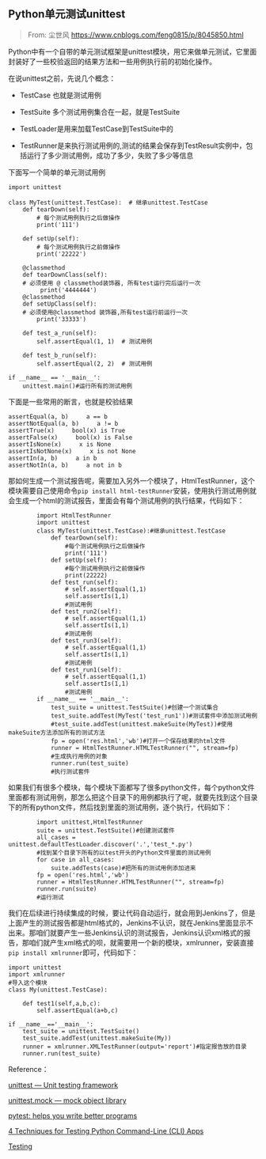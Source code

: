 ## Python单元测试unittest

> From: 尘世风 https://www.cnblogs.com/feng0815/p/8045850.html

Python中有一个自带的单元测试框架是unittest模块，用它来做单元测试，它里面封装好了一些校验返回的结果方法和一些用例执行前的初始化操作。

在说unittest之前，先说几个概念：

- TestCase 也就是测试用例

- TestSuite 多个测试用例集合在一起，就是TestSuite

- TestLoader是用来加载TestCase到TestSuite中的

- TestRunner是来执行测试用例的,测试的结果会保存到TestResult实例中，包括运行了多少测试用例，成功了多少，失败了多少等信息

下面写一个简单的单元测试用例

```
import unittest

class MyTest(unittest.TestCase):  # 继承unittest.TestCase
    def tearDown(self):
        # 每个测试用例执行之后做操作
        print('111')

    def setUp(self):
        # 每个测试用例执行之前做操作
        print('22222')

    @classmethod
    def tearDownClass(self):
    # 必须使用 @ classmethod装饰器, 所有test运行完后运行一次
         print('4444444')
    @classmethod
    def setUpClass(self):
    # 必须使用@classmethod 装饰器,所有test运行前运行一次
        print('33333')

    def test_a_run(self):
        self.assertEqual(1, 1)  # 测试用例
        
    def test_b_run(self):
        self.assertEqual(2, 2)  # 测试用例
        
if __name__ == '__main__':
    unittest.main()#运行所有的测试用例
```

下面是一些常用的断言，也就是校验结果

```
assertEqual(a, b)     a == b      
assertNotEqual(a, b)     a != b      
assertTrue(x)     bool(x) is True      
assertFalse(x)     bool(x) is False      
assertIsNone(x)     x is None     
assertIsNotNone(x)     x is not None   
assertIn(a, b)     a in b    
assertNotIn(a, b)     a not in b
```

那如何生成一个测试报告呢，需要加入另外一个模块了，HtmlTestRunner，这个模块需要自己使用命令`pip install html-testRunner`安装，使用执行测试用例就会生成一个html的测试报告，里面会有每个测试用例的执行结果，代码如下：

```
        import HtmlTestRunner        
        import unittest
        class MyTest(unittest.TestCase):#继承unittest.TestCase
            def tearDown(self):
                #每个测试用例执行之后做操作
                print('111')
            def setUp(self):
                #每个测试用例执行之前做操作
                print(22222)
            def test_run(self):
                # self.assertEqual(1,1)
                self.assertIs(1,1)
                #测试用例
            def test_run2(self):
                # self.assertEqual(1,1)
                self.assertIs(1,1)
                #测试用例
            def test_run3(self):
                # self.assertEqual(1,1)
                self.assertIs(1,1)
                #测试用例
            def test_run1(self):
                # self.assertEqual(1,1)
                self.assertIs(1,1)
                #测试用例
        if __name__ == '__main__':
            test_suite = unittest.TestSuite()#创建一个测试集合
            test_suite.addTest(MyTest('test_run1'))#测试套件中添加测试用例
            #test_suite.addTest(unittest.makeSuite(MyTest))#使用makeSuite方法添加所有的测试方法
            fp = open('res.html','wb')#打开一个保存结果的html文件
            runner = HtmlTestRunner.HTMLTestRunner("", stream=fp)
            #生成执行用例的对象
            runner.run(test_suite)
            #执行测试套件
```

如果我们有很多个模块，每个模块下面都写了很多python文件，每个python文件里面都有测试用例，那怎么把这个目录下的用例都执行了呢，就要先找到这个目录下的所有python文件，然后找到里面的测试用例，逐个执行，代码如下：

```
        import unittest,HtmlTestRunner
        suite = unittest.TestSuite()#创建测试套件
        all_cases = unittest.defaultTestLoader.discover('.','test_*.py')
        #找到某个目录下所有的以test开头的Python文件里面的测试用例
        for case in all_cases:
            suite.addTests(case)#把所有的测试用例添加进来
        fp = open('res.html','wb')
        runner = HtmlTestRunner.HTMLTestRunner("", stream=fp)
        runner.run(suite)
        #运行测试
```

我们在后续进行持续集成的时候，要让代码自动运行，就会用到Jenkins了，但是上面产生的测试报告都是html格式的，Jenkins不认识，就在Jenkins里面显示不出来。那咱们就要产生一些Jenkins认识的测试报告，Jenkins认识xml格式的报告，那咱们就产生xml格式的呗，就需要用一个新的模块，xmlrunner，安装直接`pip install xmlrunner`即可，代码如下：

```
import unittest
import xmlrunner
#导入这个模块
class My(unittest.TestCase):
 
    def test1(self,a,b,c):
        self.assertEqual(a+b,c)
 
if __name__=='__main__':
    test_suite = unittest.TestSuite()
    test_suite.addTest(unittest.makeSuite(My))
    runner = xmlrunner.XMLTestRunner(output='report')#指定报告放的目录
    runner.run(test_suite)
```

Reference：

[unittest — Unit testing framework](https://docs.python.org/3/library/unittest.html)

[unittest.mock — mock object library](https://docs.python.org/3/library/unittest.mock.html)

[pytest: helps you write better programs](https://github.com/pytest-dev/pytest/)

[4 Techniques for Testing Python Command-Line (CLI) Apps](https://realpython.com/python-cli-testing/)

[Testing](https://github.com/vinta/awesome-python#testing)
